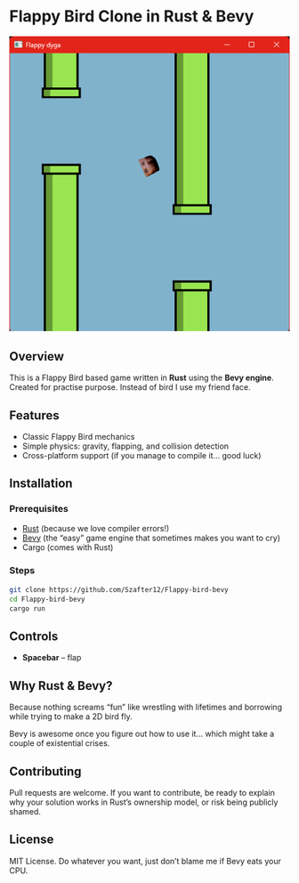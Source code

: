 # Flappy Bird Clone in Rust & Bevy

  ![Flappy Bird Screenshot](screenshot.png)

## Overview

This is a Flappy Bird based game written in **Rust** using the **Bevy engine**. Created for practise purpose. Instead of bird I use my friend face.

## Features

* Classic Flappy Bird mechanics
* Simple physics: gravity, flapping, and collision detection
* Cross-platform support (if you manage to compile it… good luck)

## Installation

### Prerequisites

* [Rust](https://www.rust-lang.org/tools/install) (because we love compiler errors!)
* [Bevy](https://bevyengine.org/) (the “easy” game engine that sometimes makes you want to cry)
* Cargo (comes with Rust)

### Steps

```bash
git clone https://github.com/Szafter12/Flappy-bird-bevy
cd Flappy-bird-bevy
cargo run
```

## Controls

* **Spacebar** – flap

## Why Rust & Bevy?

Because nothing screams “fun” like wrestling with lifetimes and borrowing while trying to make a 2D bird fly.

Bevy is awesome once you figure out how to use it… which might take a couple of existential crises.

## Contributing

Pull requests are welcome. If you want to contribute, be ready to explain why your solution works in Rust’s ownership model, or risk being publicly shamed.

## License

MIT License. Do whatever you want, just don’t blame me if Bevy eats your CPU.
